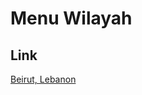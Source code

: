 # Menu Wilayah

## Link

[Beirut, Lebanon](https://github.com/gigit-pemilu/pemilu-2024-99-luar-negeri/tree/main/pilpres/hitung-suara/sub/99-luar-negeri/sub/15-beirut-lebanon/sub/01-beirut-lebanon/sub/0001-beirut-lebanon)

